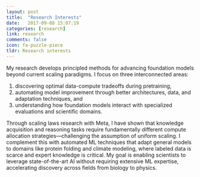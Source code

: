```yaml
---
layout: post
title:  "Research Interests"
date:   2017-09-08 15:07:19
categories: [research]
link: research
comments: false
icon: fa-puzzle-piece
tldr: Research interests
---
```


My research develops principled methods for advancing foundation models beyond current scaling paradigms. I focus on three interconnected areas:

1. discovering optimal data-compute tradeoffs during pretraining,
2. automating model improvement through better architectures, data, and adaptation techniques, and
3. understanding how foundation models interact with specialized evaluations and scientific domains.

Through scaling laws research with Meta, I have shown that knowledge acquisition and reasoning tasks require fundamentally different compute allocation strategies—challenging the assumption of uniform scaling. I complement this with automated ML techniques that adapt general models to domains like protein folding and climate modeling, where labeled data is scarce and expert knowledge is critical.
My goal is enabling scientists to leverage state-of-the-art AI without requiring extensive ML expertise, accelerating discovery across fields from biology to physics. 



<!-- **My research is motivated by the need to accelerate foundation model (FM) adoption toward solving humanity's most challenging problems.** Doing so is a long-term effort requiring substantial community involvement. The goal of my Ph.D. research is to take steps towards realizing this high-impact vision, categorized roughly into three sub-topics: 

1. The science of scaling laws,
2. Automation for improving FMs beyond naive scaling, and
3. Determining how FMs interact with data. 
   
**While furthering these directions for language, I have had the unique opportunity to pretrain LLMs at industrial scales.** On the other hand, to accelerate adoption of FMs beyond language, I have also worked with a wide array of problems from different scientific domains, which includes solving PDEs, protein folding, climate modelling, and beyond.  -->

<!--
My research develops principled methods for training and adapting foundation models to scientific domains. I focus on three interconnected areas: 
1. discovering optimal data-compute tradeoffs during pretraining, 
2. automating model improvement beyond naive scaling, and 
3. understanding how foundation models interact with specialized data.

Through scaling laws research with Meta, I have shown that knowledge acquisition and reasoning tasks require fundamentally different compute allocation strategies—challenging the assumption of uniform scaling. I complement this with automated ML techniques that adapt general models to domains like protein folding and climate modeling, where labeled data is scarce and expert knowledge is critical.

My goal is enabling scientists to leverage state-of-the-art AI without requiring extensive ML expertise, accelerating discovery across fields from biology to physics.
-->

<!--
My research is motivated by the need to democratize machine learning and foundation models to handle the long tail of emerging ML tasks in the sciences and beyond. 
In order to use these models to solve high-impact problems in the sciences, my work aims to solve two main challenges: 
1. determine what additional data to provide them and understand how it interacts with pretraining data, and
2. automate the process of adapting them to new problems.
   
To address these challenges, I am focused on the intersection of data-centric ML (which aims to solve 1) and automated machine learning (AutoML; which aims to solve 2), or more concisely *data-centric AutoML*.
As a result of these motivating challenges, my work on developing the foundations of *data-centric AutoML* has a focus on diverse ML tasks that are far afield from standard ML domains.
These often include problems related to solving PDEs, protein folding, climate modeling, and beyond.
-->

<!--I am interested in Data-Centric AutoML--i.e., using AutoML as a data-centric tool to make machine learning more accessible and practically applicable to new domains while reducing human involvement. 
Recently, this has involved developing Data-Centric ML and AutoML techniques that lower the barrier to entry for the long tail of emerging ML applications. 
I have also developed benchmarks and competitions as a means of measuring progress on emerging ML applications that are far afield from well-explored domains in ML such as vision and language. -->


[sprocket]: https://sprocketlab.github.io/
[fred]: https://pages.cs.wisc.edu/~fredsala/
[ameet]: https://www.cs.cmu.edu/~atalwalk/
[zack]: https://www.zacharylipton.com/
[sanjoy]: https://cseweb.ucsd.edu/~dasgupta/
[gary]: https://cseweb.ucsd.edu/~gary/
[greg]: https://greg.jamison.cc/home.php
[seb]: http://sbubeck.com/
[tri]: https://tridao.me/
[dh]: https://dieuwkehupkes.nl/

[js]: https://www.janestreet.com/join-jane-street/programs-and-events/grf-profiles-2025/
[meta]: https://ai.meta.com/meta-ai/
[together]: https://www.together.ai/
[msr]: https://www.microsoft.com/en-us/research/
[fcc]: https://www.fresnocitycollege.edu
[ucsd]: https://ucsd.edu/
[cmu]: https://www.cmu.edu/
[wisc]: https://www.cs.wisc.edu


[mlsys_rising_stars]: https://mlcommons.org/en/news/rising-stars-2023/
[mlcommons]: https://mlcommons.org/en/
[prove]: https://www.prove.com/
